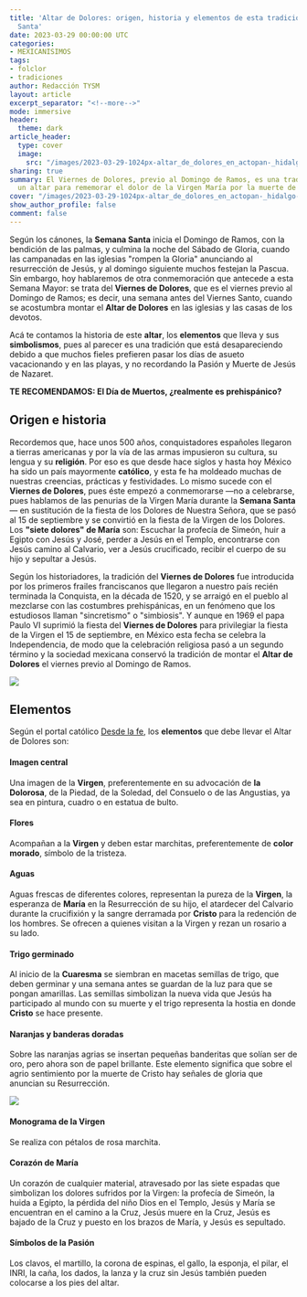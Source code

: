 ```yaml
---
title: 'Altar de Dolores: origen, historia y elementos de esta tradición de Semana
  Santa'
date: 2023-03-29 00:00:00 UTC
categories:
- MEXICANISIMOS
tags:
- folclor
- tradiciones
author: Redacción TYSM
layout: article
excerpt_separator: "<!--more-->"
mode: immersive
header:
  theme: dark
article_header:
  type: cover
  image:
    src: "/images/2023-03-29-1024px-altar_de_dolores_en_actopan-_hidalgo-_mexico_-2018-_02.jpg"
sharing: true
summary: El Viernes de Dolores, previo al Domingo de Ramos, es una tradición montar
  un altar para rememorar el dolor de la Virgen María por la muerte de su hijo…
cover: "/images/2023-03-29-1024px-altar_de_dolores_en_actopan-_hidalgo-_mexico_-2018-_02.jpg"
show_author_profile: false
comment: false
---
```


Según los cánones, la **Semana Santa** inicia el Domingo de Ramos, con la bendición de las palmas, y culmina la noche del Sábado de Gloria, cuando las campanadas en las iglesias "rompen la Gloria" anunciando al resurrección de Jesús, y al domingo siguiente muchos festejan la Pascua. Sin embargo, hoy hablaremos de otra conmemoración que antecede a esta Semana Mayor: se trata del **Viernes de Dolores**, que es el viernes previo al Domingo de Ramos; es decir, una semana antes del Viernes Santo, cuando se acostumbra montar el **Altar de Dolores** en las iglesias y las casas de los devotos.

Acá te contamos la historia de este **altar**, los **elementos** que lleva y sus **simbolismos**, pues al parecer es una tradición que está desapareciendo debido a que muchos fieles prefieren pasar los días de asueto vacacionando y en las playas, y no recordando la Pasión y Muerte de Jesús de Nazaret.

**TE RECOMENDAMOS: El Día de Muertos, ¿realmente es prehispánico?**

## Origen e historia

Recordemos que, hace unos 500 años, conquistadores españoles llegaron a tierras americanas y por la vía de las armas impusieron su cultura, su lengua y su **religión**. Por eso es que desde hace siglos y hasta hoy México ha sido un país mayormente **católico**, y esta fe ha moldeado muchas de nuestras creencias, prácticas y festividades. Lo mismo sucede con el **Viernes de Dolores**, pues éste empezó a conmemorarse —no a celebrarse, pues hablamos de las penurias de la Virgen María durante la **Semana Santa**— en sustitución de la fiesta de los Dolores de Nuestra Señora, que se pasó al 15 de septiembre y se convirtió en la fiesta de la Virgen de los Dolores. Los **"siete dolores" de María** son: Escuchar la profecía de Simeón, huir a Egipto con Jesús y José, perder a Jesús en el Templo, encontrarse con Jesús camino al Calvario, ver a Jesús crucificado, recibir el cuerpo de su hijo y sepultar a Jesús.

Según los historiadores, la tradición del **Viernes de Dolores** fue introducida por los primeros frailes franciscanos que llegaron a nuestro país recién terminada la Conquista, en la década de 1520, y se arraigó en el pueblo al mezclarse con las costumbres prehispánicas, en un fenómeno que los estudiosos llaman "sincretismo" o "simbiosis". Y aunque en 1969 el papa Paulo VI suprimió la fiesta del **Viernes de Dolores** para privilegiar la fiesta de la Virgen el 15 de septiembre, en México esta fecha se celebra la Independencia, de modo que la celebración religiosa pasó a un segundo término y la sociedad mexicana conservó la tradición de montar el **Altar de Dolores** el viernes previo al Domingo de Ramos.

![](/images/2023-03-29-1024px_altardoloresmuseoamparo.jpg)

## Elementos

Según el portal católico [Desde la fe](https://desdelafe.mx/noticias/sabias-que/todo-lo-que-debes-saber-sobre-el-altar-de-dolores/), los **elementos** que debe llevar el Altar de Dolores son:

#### Imagen central

Una imagen de la **Virgen**, preferentemente en su advocación de **la Dolorosa**, de la Piedad, de la Soledad, del Consuelo o de las Angustias, ya sea en pintura, cuadro o en estatua de bulto.

#### Flores

Acompañan a la **Virgen** y deben estar marchitas, preferentemente de **color morado**, símbolo de la tristeza.

#### Aguas

Aguas frescas de diferentes colores, representan la pureza de la **Virgen**, la esperanza de **María** en la Resurrección de su hijo, el atardecer del Calvario durante la crucifixión y la sangre derramada por **Cristo** para la redención de los hombres. Se ofrecen a quienes visitan a la Virgen y rezan un rosario a su lado.

#### Trigo germinado

Al inicio de la **Cuaresma** se siembran en macetas semillas de trigo, que deben germinar y una semana antes se guardan de la luz para que se pongan amarillas. Las semillas simbolizan la nueva vida que Jesús ha participado al mundo con su muerte y el trigo representa la hostia en donde **Cristo** se hace presente.

#### Naranjas y banderas doradas

Sobre las naranjas agrias se insertan pequeñas banderitas que solían ser de oro, pero ahora son de papel brillante. Este elemento significa que sobre el agrio sentimiento por la muerte de Cristo hay señales de gloria que anuncian su Resurrección.

![](https://upload.wikimedia.org/wikipedia/commons/thumb/7/7a/Altar_de_viernes_de_dolores_en_Puebla.jpg/768px-Altar_de_viernes_de_dolores_en_Puebla.jpg)

#### Monograma de la Virgen

Se realiza con pétalos de rosa marchita.

#### Corazón de María

Un corazón de cualquier material, atravesado por las siete espadas que simbolizan los dolores sufridos por la Virgen: la profecía de Simeón, la huida a Egipto, la pérdida del niño Dios en el Templo, Jesús y María se encuentran en el camino a la Cruz, Jesús muere en la Cruz, Jesús es bajado de la Cruz y puesto en los brazos de María, y Jesús es sepultado.

#### Símbolos de la Pasión

Los clavos, el martillo, la corona de espinas, el gallo, la esponja, el pilar, el INRI, la caña, los dados, la lanza y la cruz sin Jesús también pueden colocarse a los pies del altar.
